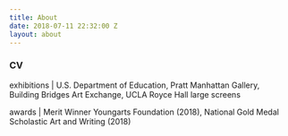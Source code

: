 ```yaml
---
title: About
date: 2018-07-11 22:32:00 Z
layout: about
---
```


<h3>CV</h3>
exhibitions | U.S. Department of Education,   Pratt Manhattan Gallery,   Building Bridges Art Exchange,   UCLA Royce Hall large screens

awards | Merit Winner Youngarts Foundation (2018),   National Gold Medal Scholastic Art and Writing (2018)